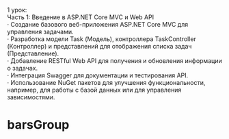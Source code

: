 1 урок:  
Часть 1: Введение в ASP.NET Core MVC и Web API  
· Создание базового веб-приложения ASP.NET Core MVC для управления задачами.  
· Разработка модели Task (Модель), контроллера TaskController (Контроллер) и представлений для отображения списка задач (Представление).  
· Добавление RESTful Web API для получения и обновления информации о задачах.  
· Интеграция Swagger для документации и тестирования АРІ.  
· Использование NuGet пакетов для улучшения функциональности, например, для работы с базой данных или для управления зависимостями.  
# barsGroup
